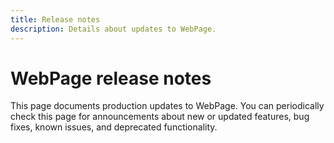 ```yaml
---
title: Release notes
description: Details about updates to WebPage.
---
```


# WebPage release notes

This page documents production updates to WebPage. You can periodically check this page for announcements about new or updated features, bug fixes, known issues, and deprecated functionality.